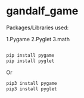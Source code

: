 # gandalf_game

Packages/Libraries used:

1.Pygame
2.Pyglet
3.math



```python

pip install pygame
pip install pyglet

```

Or 

```python
pip3 install pygame
pip3 install pyglet

```
